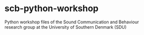 # scb-python-workshop
Python workshop files of the Sound Communication and Behaviour research group at the University of Southern Denmark (SDU) 
